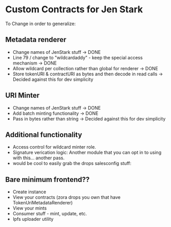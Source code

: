 # Custom Contracts for Jen Stark

To Change in order to generalize:

## Metadata renderer
- Change names of JenStark stuff -> DONE
- Line 79 / change to "wildcardaddy" - keep the special access mechanism -> DONE
- Allow wildcard per collection rather than global for renderer -> DONE
- Store tokenURI & contractURI as bytes and then decode in read calls -> Decided against this for dev simplicity

## URI Minter
- Change names of JenStark stuff -> DONE
- Add batch minting functionality -> DONE
- Pass in bytes rather than string -> Decided against this for dev simplicity

## Additional functionality
- Access control for wildcard minter role.
- Signature verication logic: Another module that you can opt in to using with this... another pass.
- would be cool to easily grab the drops salesconfig stuff:

## Bare minimum frontend??
- Create instance
- View your contracts (zora drops you own that have TokenUriMetadataRenderer)
- View your mints
- Consumer stuff - mint, update, etc.
- Ipfs uploader utility